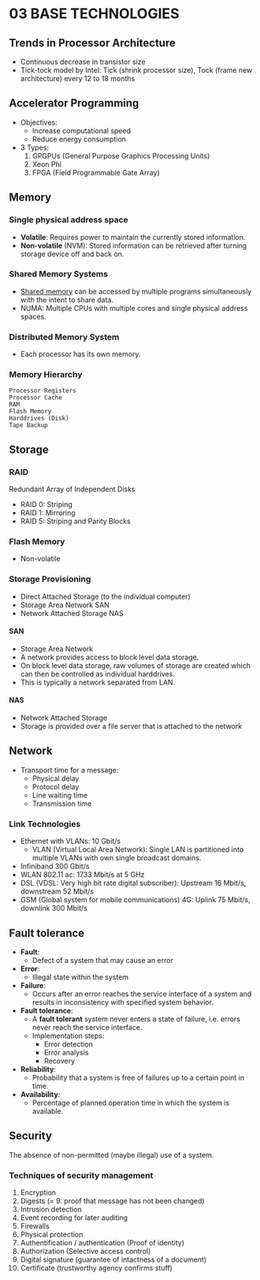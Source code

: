 # 03 BASE TECHNOLOGIES

## Trends in Processor Architecture
* Continuous decrease in transistor size
* Tick-tock model by Intel: Tick (shrink processor size), Tock (frame new architecture) every 12 to 18 months

## Accelerator Programming
* Objectives:
    * Increase computational speed
    * Reduce energy consumption
* 3 Types:
    1. GPGPUs (General Purpose Graphics Processing Units)
    2. Xeon Phi 
    3. FPGA (Field Programmable Gate Array)

## Memory
### Single physical address space
* **Volatile**: Requires power to maintain the currently stored information.
* **Non-volatile** (NVM): Stored information can be retrieved after turning storage device off and back on.

### Shared Memory Systems
* [Shared memory](https://en.wikipedia.org/wiki/Shared_memory) can be accessed by multiple programs simultaneously with the intent to share data. 
* NUMA: Multiple CPUs with multiple cores and single physical address spaces.

### Distributed Memory System
* Each processor has its own memory. 

### Memory Hierarchy
```
Processor Registers
Processor Cache
RAM
Flash Memory
Harddrives (Disk)
Tape Backup
```

## Storage

### RAID
Redundant Array of Independent Disks
* RAID 0: Striping
* RAID 1: Mirroring
* RAID 5: Striping and Parity Blocks

### Flash Memory
* Non-volatile

### Storage Provisioning
* Direct Attached Storage (to the individual computer)
* Storage Area Network SAN 
* Network Attached Storage NAS

#### SAN
* Storage Area Network
* A network provides access to block level data storage.
* On block level data storage, raw volumes of storage are created which can then be controlled as individual harddrives.
* This is typically a network separated from LAN.

#### NAS
* Network Attached Storage
* Storage is provided over a file server that is attached to the network


## Network
* Transport time for a message:
    * Physical delay
    * Protocol delay
    * Line waiting time
    * Transmission time

### Link Technologies
* Ethernet with VLANs: 10 Gbit/s
    * VLAN (Virtual Local Area Network): Single LAN is partitioned into multiple VLANs with own single broadcast domains.
* Infiniband 300 Gbit/s
* WLAN 802.11 ac: 1733 Mbit/s at 5 GHz
* DSL (VDSL: Very high bit rate digital subscriber): Upstream 16 Mbit/s, downstream 52 Mbit/s
* GSM (Global system for mobile communications) 4G: Uplink 75 Mbit/s, downlink 300 Mbit/s

## Fault tolerance
* **Fault**:
    * Defect of a system that may cause an error
* **Error**:
    * Illegal state within the system
* **Failure**:
    * Occurs after an error reaches the service interface of a system and results in inconsistency with specified system behavior.
* **Fault tolerance**:
    * A **fault tolerant** system never enters a state of failure, i.e. errors never reach the service interface.
    * Implementation steps:
        * Error detection
        * Error analysis
        * Recovery
* **Reliability**:
    * Probability that a system is free of failures up to a certain point in time.
* **Availability**:
    * Percentage of planned operation time in which the system is available.

## Security
The absence of non-permitted (maybe illegal) use of a system.

### Techniques of security management
1. Encryption
2. Digests (= 9. proof that message has not been changed)
3. Intrusion detection
4. Event recording for later auditing
5. Firewalls
6. Physical protection
7. Authentification / authentication (Proof of identity)
8. Authorization (Selective access control)
9. Digital signature (guarantee of intactness of a document)
10. Certificate (trustworthy agency confirms stuff)
